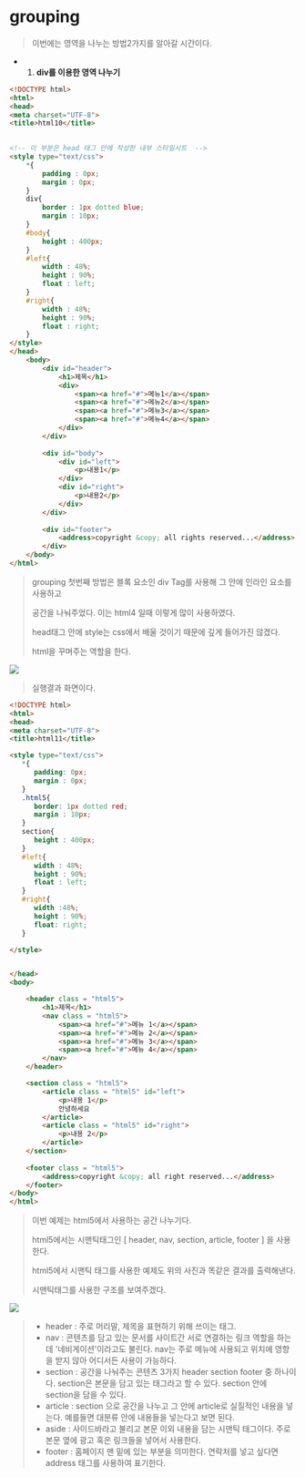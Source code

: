 # grouping

>이번에는 영역을 나누는 방법2가지를 알아갈 시간이다.

- 1. **div를 이용한 영역 나누기**

```html
<!DOCTYPE html>
<html>
<head>
<meta charset="UTF-8">
<title>html10</title>
   

<!-- 이 부분은 head 태그 안에 작성한 내부 스타일시트  -->
<style type="text/css">
    *{
        padding : 0px;
        margin : 0px;
    }
    div{
        border : 1px dotted blue;
        margin : 10px;
    }
    #body{
        height : 400px;
    }
    #left{
        width : 48%;
        height : 90%;
        float : left;
    }
    #right{
        width : 48%;
        height : 90%;
        float : right;
    }
</style>
</head>
    <body>
        <div id="header">
            <h1>제목</h1>
            <div>
                <span><a href="#">메뉴1</a></span>
                <span><a href="#">메뉴2</a></span>
                <span><a href="#">메뉴3</a></span>
                <span><a href="#">메뉴4</a></span>
            </div>
        </div>
        
        <div id="body">
            <div id="left">
                <p>내용1</p>
            </div>
            <div id="right">
                <p>내용2</p>
            </div>
        </div>
        
        <div id="footer">
            <address>copyright &copy; all rights reserved...</address>
        </div>
    </body>
</html>
```

>grouping 첫번째 방법은 블록 요소인 div Tag를 사용해 그 안에 인라인 요소를 사용하고
>
>공간을 나눠주었다. 이는 html4 일때 이렇게 많이 사용하였다.
>
>head태그 안에 style는 css에서 배울 것이기 때문에 깊게 들어가진 않겠다.
>
>html을 꾸며주는 역할을 한다.

![](https://postfiles.pstatic.net/MjAyMDA2MTRfMTky/MDAxNTkyMDczMjY0MjUx.woZjVMbRxafbwywuKE5ETn54MTD9mgyVSC7SeXczccYg.7ffnPy_hd_gvl2_8KVFF5Bl2XGfJ3NY7IcUHOuUljTAg.PNG.rgusqls/image.png?type=w773)

> 실행결과 화면이다.



```html
<!DOCTYPE html>
<html>
<head>
<meta charset="UTF-8">
<title>html11</title>

<style type="text/css">
   *{
      padding: 0px;
      margin : 0px;
   }
   .html5{
      border: 1px dotted red;
      margin : 10px;
   }
   section{
      height : 400px;
   }
   #left{
      width : 48%;
      height : 90%;
      float : left;
   }
   #right{
      width :48%;
      height : 90%;
      float: right;
   }

</style>


</head>
<body>

	<header class = "html5">
		<h1>제목</h1>
		<nav class = "html5">
			<span><a href="#">메뉴 1</a></span>
			<span><a href="#">메뉴 2</a></span>
			<span><a href="#">메뉴 3</a></span>
			<span><a href="#">메뉴 4</a></span>
		</nav>
	</header>

	<section class = "html5">
		<article class = "html5" id="left">
			<p>내용 1</p>
			안녕하세요
		</article>
		<article class = "html5" id="right">
			<p>내용 2</p>
		</article>
	</section>
	
	<footer class = "html5">
		<address>copyright &copy; all right reserved...</address>
	</footer>
</body>
</html>
```

> 
>
> 이번 예제는 html5에서 사용하는 공간 나누기다.
>
> html5에서는 시맨틱태그인 [ header, nav, section, article, footer ] 을 사용한다.
>
> html5에서 시맨틱 태그를 사용한 예제도 위의 사진과 똑같은 결과를 출력해낸다.
>
> 시맨틱태그를 사용한 구조를 보여주겠다.

![](https://postfiles.pstatic.net/MjAyMDA2MTRfMTgy/MDAxNTkyMDc0Mjk5MDQw.JVLwuThCiBflQh0KiNeXPQDUqkRihFre2LskA9Rf2Kgg.r6GdJTk4qUSVA8hO1Ej4CAPbEoy3qwgmXwRmss4N1E0g.PNG.rgusqls/image.png?type=w773)

> - header : 주로 머리말, 제목을 표현하기 위해 쓰이는 태그.
> - nav : 콘텐츠를 담고 있는 문서를 사이트간 서로 연결하는 링크 역할을 하는데 '네비게이션'이라고도 불린다. nav는 주로 메뉴에 사용되고 위치에 영향을 받지 않아 어디서든 사용이 가능하다.
> - section : 공간을 나눠주는 콘텐츠 3가지 header section footer 중 하나이다. section은 본문을 담고 있는 태그라고 할 수 있다. section 안에 section을 담을 수 있다.
> - article : section 으로 공간을 나누고 그 안에 article로 실질적인 내용을 넣는다. 예를들면 대분류 안에 내용들을 넣는다고 보면 된다.
> - aside : 사이드바라고 불리고 본문 이외 내용을 담는 시맨틱 태그이다. 주로 본문 옆에 광고 혹은 링크들을 넣어서 사용한다.
> - footer : 홈페이지 맨 밑에 있는 부분을 의미한다. 연락처를 넣고 싶다면 address 태그를 사용하여 표기한다.